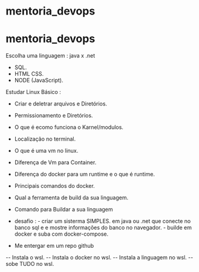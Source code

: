# mentoria_devops

# mentoria_devops

Escolha uma linguagem : java x .net

  - SQL.
  - HTML CSS.
  - NODE (JavaScript).

Estudar Linux Básico : 
  - Criar  e deletrar arquivos e Diretórios.
  - Permissionamento e Diretórios.
  - O que é  ecomo funciona o Karnel/modulos.
  - Localização no terminal.
  - O que é uma vm no linux.
  - Diferença de Vm para Container.
  - Diferença do docker para um runtime e o que é runtime. 
  - Principais comandos do docker.
  - Qual  a ferramenta de build da sua linguagem.
  - Comando para Buildar a sua linguagem


  -  desafio : 
    - criar um sisterma SIMPLES. em java ou .net que conecte no banco sql e e mostre informações do banco no navegador.
    - builde em docker e suba com docker-compose. 
   - Me entergar em um repo github



-- Instala o wsl.
-- Instala o docker no wsl.
-- Instala a linguagem no wsl.
-- sobe TUDO no wsl.

